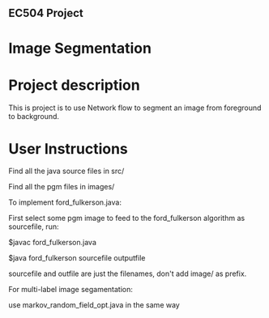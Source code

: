 ## EC504 Project
# Image Segmentation


# Project description
 
This is project is to use Network flow to segment an image from foreground to background. 


# User Instructions

Find all the java source files in src/

Find all the pgm files in images/

To implement ford_fulkerson.java:

First select some pgm image to feed to the ford_fulkerson algorithm as sourcefile, run:

$javac ford_fulkerson.java

$java ford_fulkerson sourcefile outputfile

sourcefile and outfile are just the filenames, don't add image/ as prefix.

For multi-label image segamentation:

use markov_random_field_opt.java in the same way

